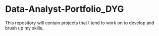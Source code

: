 # Data-Analyst-Portfolio_DYG
This repository will contain projects that I tend to work on to develop and brush up my skills..
